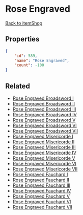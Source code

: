 # Rose Engraved

<no description available>

[Back to itemShop](../item-shops.md)

## Properties

```json
{
    "id": 589,
    "name": "Rose Engraved",
    "count": -100
}
```

## Related

- [Rose Engraved Broadsword I](../items/18034-rose-engraved-broadsword-i.md)
- [Rose Engraved Broadsword II](../items/18035-rose-engraved-broadsword-ii.md)
- [Rose Engraved Broadsword III](../items/18036-rose-engraved-broadsword-iii.md)
- [Rose Engraved Broadsword IV](../items/18037-rose-engraved-broadsword-iv.md)
- [Rose Engraved Broadsword V](../items/18038-rose-engraved-broadsword-v.md)
- [Rose Engraved Broadsword VI](../items/18039-rose-engraved-broadsword-vi.md)
- [Rose Engraved Broadsword VII](../items/18040-rose-engraved-broadsword-vii.md)
- [Rose Engraved Misericorde I](../items/18041-rose-engraved-misericorde-i.md)
- [Rose Engraved Misericorde II](../items/18042-rose-engraved-misericorde-ii.md)
- [Rose Engraved Misericorde III](../items/18043-rose-engraved-misericorde-iii.md)
- [Rose Engraved Misericorde IV](../items/18044-rose-engraved-misericorde-iv.md)
- [Rose Engraved Misericorde V](../items/18045-rose-engraved-misericorde-v.md)
- [Rose Engraved Misericorde VI](../items/18046-rose-engraved-misericorde-vi.md)
- [Rose Engraved Misericorde VII](../items/18047-rose-engraved-misericorde-vii.md)
- [Rose Engraved Fauchard I](../items/18048-rose-engraved-fauchard-i.md)
- [Rose Engraved Fauchard II](../items/18049-rose-engraved-fauchard-ii.md)
- [Rose Engraved Fauchard III](../items/18050-rose-engraved-fauchard-iii.md)
- [Rose Engraved Fauchard IV](../items/18051-rose-engraved-fauchard-iv.md)
- [Rose Engraved Fauchard V](../items/18052-rose-engraved-fauchard-v.md)
- [Rose Engraved Fauchard VI](../items/18053-rose-engraved-fauchard-vi.md)
- [Rose Engraved Fauchard VII](../items/18054-rose-engraved-fauchard-vii.md)

